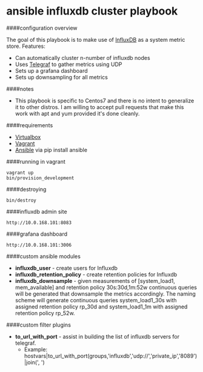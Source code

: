 ansible influxdb cluster playbook
=================================

####configuration overview

The goal of this playbook is to make use of [InfluxDB](https://influxdb.com) as a system metric store.
Features:

* Can automatically cluster n-number of influxdb nodes
* Uses [Telegraf](https://github.com/influxdb/telegraf) to gather metrics using UDP
* Sets up a grafana dashboard
* Sets up downsampling for all metrics

####notes

* This playbook is specific to Centos7 and there is no intent to generalize it to
other distros. I am willing to accept pull requests that make this work with
apt and yum provided it's done cleanly.

####requirements

* [Virtualbox](https://www.virtualbox.org/wiki/Downloads)
* [Vagrant](http://www.vagrantup.com/downloads)
* [Ansible](http://www.ansible.com) via pip install ansible

####running in vagrant

    vagrant up
    bin/provision_development

####destroying

    bin/destroy

####influxdb admin site

    http://10.0.168.101:8083

####grafana dashboard

    http://10.0.168.101:3006

####custom ansible modules

* **influxdb_user** - create users for Influxdb
* **influxdb_retention_policy** - create retention policies for Influxdb
* **influxdb_downsample** - given measurements of [system_load1, mem_available]
   and retention policy 30s:30d,1m:52w continuous queries will be generated
   that downsample the metrics accordingly. The naming scheme
   will generate continuous queries system_load1_30s with assigned retention policy rp_30d and
   system_load1_1m with assigned retention policy rp_52w.

####custom filter plugins

* **to_url_with_port** - assist in building the list of influxdb servers for telegraf.
	* Example: hostvars|to_url_with_port(groups,'influxdb','udp://','private_ip','8089')|join(', ')
